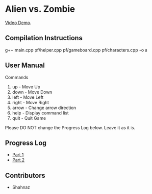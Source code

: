 # Alien vs. Zombie

[Video Demo](https://youtu.be/Xd9gl9pTWbg).

## Compilation Instructions

g++ main.cpp pf/helper.cpp pf/gameboard.cpp pf/characters.cpp -o a

## User Manual

Commands
1. up - Move Up
2. down - Move Down
3. left - Move Left
4. right - Move Right
5. arrow - Change arrow direction
6. help - Display command list
7. quit - Quit Game

Please DO NOT change the Progress Log below. Leave it as it is.

## Progress Log

- [Part 1](PART1.md)
- [Part 2](PART2.md)

## Contributors

- Shahnaz

